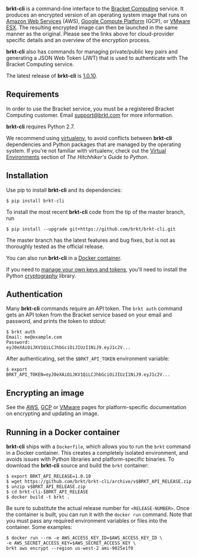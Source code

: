 **brkt-cli** is a command-line interface to the
[Bracket Computing](http://www.brkt.com) service. It produces an
encrypted version of an operating system image that runs on
[Amazon Web Services](aws.md) (AWS), [Google Compute Platform](gce.md)
(GCP), or [VMware ESX](esx.md). The resulting encrypted image can then
be launched in the same manner as the original.  Please see the
links above for cloud-provider specific details and an overview of
the encryption process.

**brkt-cli** also has commands for managing private/public key pairs
and generating a JSON Web Token (JWT) that is used to authenticate with
The Bracket Computing service.

The latest release of **brkt-cli** is [1.0.10](https://github.com/brkt/brkt-cli/releases/tag/v1.0.10).

## Requirements

In order to use the Bracket service, you must be a
registered Bracket Computing customer.  Email support@brkt.com for
more information.

**brkt-cli** requires Python 2.7.

We recommend using [virtualenv](https://virtualenv.pypa.io/), to avoid
conflicts between **brkt-cli** dependencies and Python packages that are managed
by the operating system.  If you're not familiar with virtualenv, check out the
[Virtual Environments](http://docs.python-guide.org/en/latest/dev/virtualenvs/)
section of _The Hitchhiker's Guide to Python_.

## Installation

Use pip to install **brkt-cli** and its dependencies:

```
$ pip install brkt-cli
```

To install the most recent **brkt-cli** code from the tip of the master branch, run

```
$ pip install --upgrade git+https://github.com/brkt/brkt-cli.git
```

The master branch has the latest features and bug fixes, but is not as thoroughly
tested as the official release.

You can also run **brkt-cli** in a [Docker container](#docker).

If you need to [manage your own keys and tokens](cryptography.md),
you'll need to install the Python [cryptography](https://cryptography.io/)
library.

## Authentication

Many **brkt-cli** commands require an API token.  The
`brkt auth` command gets an API token from the Bracket service based
on your email and password, and prints the token to stdout:

```
$ brkt auth
Email: me@example.com
Password:
eyJ0eXAiOiJKV1QiLCJhbGciOiJIUzI1NiJ9.eyJ1c2V...
```

After authenticating, set the `$BRKT_API_TOKEN` environment variable:

```
$ export BRKT_API_TOKEN=eyJ0eXAiOiJKV1QiLCJhbGciOiJIUzI1NiJ9.eyJ1c2V...
```

## Encrypting an image

See the [AWS](aws.md), [GCP](gce.md) or [VMware](esx.md) pages for
platform-specific documentation on encrypting and updating an image.

## <a name="docker"/>Running in a Docker container

**brkt-cli** ships with a `Dockerfile`, which allows you to run the `brkt`
command in a Docker container. This creates a completely isolated environment,
and avoids issues with Python libraries and platform-specific
binaries.  To download the **brkt-cli** source and build the `brkt` container:

```
$ export BRKT_API_RELEASE=1.0.10
$ wget https://github.com/brkt/brkt-cli/archive/v$BRKT_API_RELEASE.zip
$ unzip v$BRKT_API_RELEASE.zip
$ cd brkt-cli-$BRKT_API_RELEASE
$ docker build -t brkt .
```

Be sure to substitute the actual release number for `<RELEASE-NUMBER>`.  Once
the container is built, you can run it with the `docker run`
command.  Note that you must pass any required environment variables or
files into the container.  Some examples:

```
$ docker run --rm -e AWS_ACCESS_KEY_ID=$AWS_ACCESS_KEY_ID \
-e AWS_SECRET_ACCESS_KEY=$AWS_SECRET_ACCESS_KEY \
brkt aws encrypt --region us-west-2 ami-9025e1f0
```
